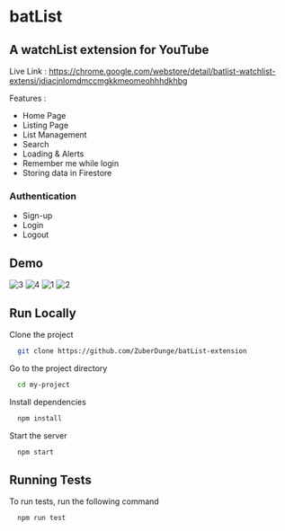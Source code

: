 # batList

## A watchList extension for YouTube

Live Link : https://chrome.google.com/webstore/detail/batlist-watchlist-extensi/jdiacjnlomdmccmgkkmeomeohhhdkhbg

Features :
- Home Page
- Listing Page
- List Management
- Search
- Loading & Alerts
- Remember me while login
- Storing data in Firestore

### Authentication
- Sign-up
- Login
- Logout



## Demo
![3](https://user-images.githubusercontent.com/84624397/162205380-423ab9e9-2b75-4024-8d3a-102407fc4e8d.png)
![4](https://user-images.githubusercontent.com/84624397/162205403-4bbf3d4d-ccee-4574-9054-14aca271f625.png)
![1](https://user-images.githubusercontent.com/84624397/162205426-553b66fe-5dcc-49fe-90c5-0d3afeee2dce.png)
![2](https://user-images.githubusercontent.com/84624397/162205447-78d69dc8-9809-460a-a023-c07bac585b3c.png)


## Run Locally

Clone the project

```bash
  git clone https://github.com/ZuberDunge/batList-extension
```

Go to the project directory

```bash
  cd my-project
```

Install dependencies

```bash
  npm install
```

Start the server

```bash
  npm start
```


## Running Tests

To run tests, run the following command

```bash
  npm run test
```


